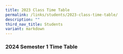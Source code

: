 ```yaml
---
title: 2023 Class Time Table
permalink: /links/students/2023-class-time-table/
description: ""
third_nav_title: Students
variant: markdown
---
```

### 2024 Semester 1 Time Table




